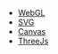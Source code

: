 - [WebGL](./WebGL/README.md)
- [SVG](./SVG.md)
- [Canvas](./Canvas/Canvas.html)
- [ThreeJs](./Threejs/README.md)

